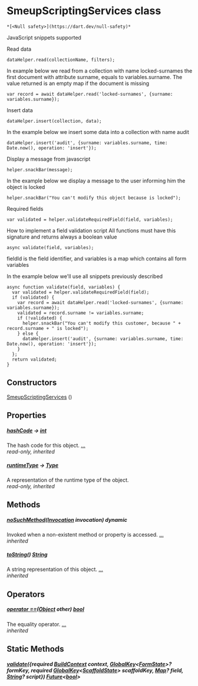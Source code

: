 


# SmeupScriptingServices class






    *[<Null safety>](https://dart.dev/null-safety)*



<p>JavaScript snippets supported</p>
<p>Read data</p>
<pre class="language-javascript"><code class="language-javascript">dataHelper.read(collectionName, filters);
</code></pre>
<p>In example below we read from a collection with name locked-surnames the first
document with attribute surname, equals to variables.surname.
The value returned is an empty map if the document is missing</p>
<pre class="language-javascript"><code class="language-javascript">var record = await dataHelper.read('locked-surnames', {surname: variables.surname});
</code></pre>
<p>Insert data</p>
<pre class="language-javascript"><code class="language-javascript">dataHelper.insert(collection, data);
</code></pre>
<p>In the example below we insert some data into a collection with name audit</p>
<pre class="language-javascript"><code class="language-javascript">dataHelper.insert('audit', {surname: variables.surname, time: Date.now(), operation: 'insert'});
</code></pre>
<p>Display a message from javascript</p>
<pre class="language-javascript"><code class="language-javascript">helper.snackBar(message);
</code></pre>
<p>In the example below we display a message to the user informing him
the object is locked</p>
<pre class="language-javascript"><code class="language-javascript">helper.snackBar("You can't modify this object because is locked");
</code></pre>
<p>Required fields</p>
<pre class="language-javascript"><code class="language-javascript">var validated = helper.validateRequiredField(field, variables);
</code></pre>
<p>How to implement a field validation script
All functions must have this signature and returns always a boolean value</p>
<pre class="language-javascript"><code class="language-javascript">async validate(field, variables);
</code></pre>
<p>fieldId is the field identifier, and variables is a map which contains all
form variables</p>
<p>In the example below we'll use all snippets previously described</p>
<pre class="language-javascript"><code class="language-javascript">async function validate(field, variables) {
  var validated = helper.validateRequiredField(field);
  if (validated) {
    var record = await dataHelper.read('locked-surnames', {surname: variables.surname});
    validated = record.surname != variables.surname;
    if (!validated) {
      helper.snackBar("You can't modify this customer, because " + record.surname + " is locked");
    } else {
      dataHelper.insert('audit', {surname: variables.surname, time: Date.now(), operation: 'insert'});
    }
  };
  return validated;
}
</code></pre>



## Constructors

[SmeupScriptingServices](../smeup_services_smeup_scripting_services/SmeupScriptingServices/SmeupScriptingServices.md) ()

    


## Properties

##### [hashCode](https://api.flutter.dev/flutter/dart-core/Object/hashCode.html) &#8594; [int](https://api.flutter.dev/flutter/dart-core/int-class.html)



The hash code for this object. [...](https://api.flutter.dev/flutter/dart-core/Object/hashCode.html)  
_read-only, inherited_



##### [runtimeType](https://api.flutter.dev/flutter/dart-core/Object/runtimeType.html) &#8594; [Type](https://api.flutter.dev/flutter/dart-core/Type-class.html)



A representation of the runtime type of the object.   
_read-only, inherited_




## Methods

##### [noSuchMethod](https://api.flutter.dev/flutter/dart-core/Object/noSuchMethod.html)([Invocation](https://api.flutter.dev/flutter/dart-core/Invocation-class.html) invocation) dynamic



Invoked when a non-existent method or property is accessed. [...](https://api.flutter.dev/flutter/dart-core/Object/noSuchMethod.html)  
_inherited_



##### [toString](https://api.flutter.dev/flutter/dart-core/Object/toString.html)() [String](https://api.flutter.dev/flutter/dart-core/String-class.html)



A string representation of this object. [...](https://api.flutter.dev/flutter/dart-core/Object/toString.html)  
_inherited_




## Operators

##### [operator ==](https://api.flutter.dev/flutter/dart-core/Object/operator_equals.html)([Object](https://api.flutter.dev/flutter/dart-core/Object-class.html) other) [bool](https://api.flutter.dev/flutter/dart-core/bool-class.html)



The equality operator. [...](https://api.flutter.dev/flutter/dart-core/Object/operator_equals.html)  
_inherited_





## Static Methods

##### [validate](../smeup_services_smeup_scripting_services/SmeupScriptingServices/validate.md)({required [BuildContext](https://api.flutter.dev/flutter/widgets/BuildContext-class.html) context, [GlobalKey](https://api.flutter.dev/flutter/widgets/GlobalKey-class.html)&lt;[FormState](https://api.flutter.dev/flutter/widgets/FormState-class.html)>? formKey, required [GlobalKey](https://api.flutter.dev/flutter/widgets/GlobalKey-class.html)&lt;[ScaffoldState](https://api.flutter.dev/flutter/material/ScaffoldState-class.html)> scaffoldKey, [Map](https://api.flutter.dev/flutter/dart-core/Map-class.html)? field, [String](https://api.flutter.dev/flutter/dart-core/String-class.html)? script}) [Future](https://api.flutter.dev/flutter/dart-async/Future-class.html)&lt;[bool](https://api.flutter.dev/flutter/dart-core/bool-class.html)>



   










